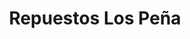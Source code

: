 ---
title: "Repuestos Los Peña"
url: /santo-domingo/repuestos-los-pena/
shop: piezas de automóviles
---